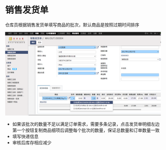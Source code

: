 # 销售发货单

仓库员根据销售发货单填写商品的批次，默认商品是按照过期时间排序

![](receipt.png)

* 如果该批次的数量不足以满足订单需求，需要多条记录，点击发货单明细左边第一个按钮复制商品细项后调整每个批次的数量，保证总数量和订单数量一致
* 填写快递信息
* 审核后库存相应减少